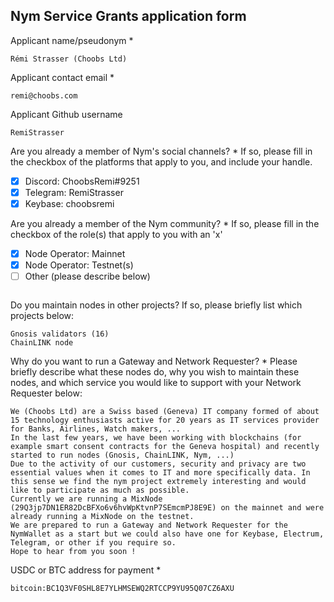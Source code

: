 Nym Service Grants application form 
------------------------------------

Applicant name/pseudonym *
```
Rémi Strasser (Choobs Ltd)
```

Applicant contact email *
```
remi@choobs.com
```

Applicant Github username
```
RemiStrasser
```

Are you already a member of Nym's social channels? * 
If so, please fill in the checkbox of the platforms that apply to you, and include your handle. 
- [x] Discord: ChoobsRemi#9251
- [x] Telegram: RemiStrasser
- [x] Keybase: choobsremi

Are you already a member of the Nym community? * 
If so, please fill in the checkbox of the role(s) that apply to you with an 'x' 
- [x] Node Operator: Mainnet 
- [x] Node Operator: Testnet(s)
- [ ] Other (please describe below)
```
```

Do you maintain nodes in other projects? 
If so, please briefly list which projects below: 
```
Gnosis validators (16)
ChainLINK node
```

Why do you want to run a Gateway and Network Requester? * 
Please briefly describe what these nodes do, why you wish to maintain these nodes, and which service you would like to support with your Network Requester below: 
```
We (Choobs Ltd) are a Swiss based (Geneva) IT company formed of about 15 technology enthusiasts active for 20 years as IT services provider for Banks, Airlines, Watch makers, ...
In the last few years, we have been working with blockchains (for example smart consent contracts for the Geneva hospital) and recently started to run nodes (Gnosis, ChainLINK, Nym, ...)
Due to the activity of our customers, security and privacy are two essential values when it comes to IT and more specifically data. In this sense we find the nym project extremely interesting and would like to participate as much as possible.
Currently we are running a MixNode (29Q3jp7DN1ER82DcBFXo6v6hvWpKtvnP7SEmcmPJ8E9E) on the mainnet and were already running a MixNode on the testnet.
We are prepared to run a Gateway and Network Requester for the NymWallet as a start but we could also have one for Keybase, Electrum, Telegram, or other if you require so.
Hope to hear from you soon !
 ```

USDC or BTC address for payment * 
```
bitcoin:BC1Q3VF0SHL8E7YLHMSEWQ2RTCCP9YU95Q07CZ6AXU
```